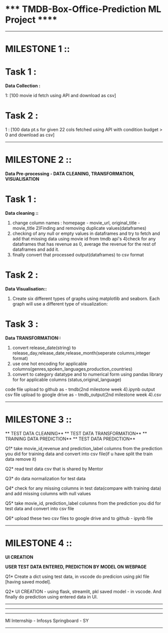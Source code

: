 # *** TMDB-Box-Office-Prediction ML Project ****

***
# MILESTONE 1 ::

# Task 1 :
**Data Collection :**

1: [100 movie id fetch using API  and download as csv] 

# Task 2 : 
1 : [100 data pt.s for given 22 cols fetched using API with condition budget > 0 and download as csv]



***
# MILESTONE 2 :: 
**Data Pre-processing  - DATA CLEANING, TRANSFORMATION, VISUALISATION**

# Task 1  :
**Data cleaning ::**
1) change column names : homepage - movie_url, original_title - movie_title
2)Finding and removing duplicate values(dataframes)
3) checking of any null or empty values in dataframes and try to fetch and add that missing data using movie id from  tmdb api's
4)check for any dataframes that has revenue as 0, average the revenue for the rest of dataframes and add it.
5) finally convert that processed output(dataframes) to csv format


# Task 2 :
**Data Visualisation::**
1. Create six different types of graphs using matplotlib and seaborn. Each graph will use a different type of visualization:


# Task 3 :
**Data TRANSFORMATION::**
1. convert release_date(string) to release_day,release_date,release_month(seperate columns,integer format)
2. use one hot encoding for applicable columns(genres,spoken_languages,production_countries)
3. convert to category datatype and to numerical form using pandas library for for applicable columns (status,original_language)

code file upload to github as - tmdb(2nd milestone week 4).ipynb
output csv file upload to google drive as  - tmdb_output(2nd milestone week 4).csv




***
# MILESTONE 3 :: 
** TEST DATA CLEANING**
** TEST DATA TRANSFORMATION**
** TRAINING DATA PREDICTION**
** TEST DATA PREDICTION**

Q1* take  movie_id,revenue and prediction_label columns from the prediction you did for  training data and convert into csv file(if u have split the train data remove it)

Q2* read test data csv that is shared by Mentor

Q3* do data normalization for test data

Q4* check for any missing columns in test data(compare with training data) and add missing columns with null values

Q5* take  movie_id, prediction_label columns from the prediction you did for  test data and convert into csv file

Q6* upload these two csv files to google drive  and to github - ipynb file



***
# MILESTONE 4 :: 
**UI CREATION**

**USER TEST DATA ENTERED, PREDICTION BY MODEL ON WEBPAGE**

Q1* Create a dict using test data, in vscode do predicion using pkl file [having saved model].

Q2* UI CREATION - using flask, streamlit, pkl saved model - in vscode. And finally do prediction using entered data in UI.
  



****
****
****

MI Internship - Infosys Springboard - SY


****
